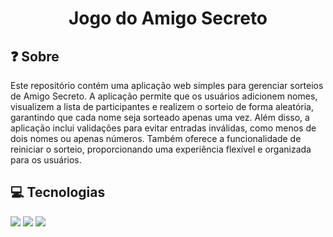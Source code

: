 # <h1 align="center"> Jogo do Amigo Secreto </h1>

<h2>❓ Sobre</h2>
 
Este repositório contém uma aplicação web simples para gerenciar sorteios de Amigo Secreto. A aplicação permite que os usuários adicionem nomes, visualizem a lista de participantes e realizem o sorteio de forma aleatória, garantindo que cada nome seja sorteado apenas uma vez. Além disso, a aplicação inclui validações para evitar entradas inválidas, como menos de dois nomes ou apenas números. Também oferece a funcionalidade de reiniciar o sorteio, proporcionando uma experiência flexível e organizada para os usuários.

## 💻 Tecnologias
<div>
  <img src="https://img.shields.io/badge/HTML-239120?style=for-the-badge&logo=html5&logoColor=white">
  <img src="https://img.shields.io/badge/CSS-239120?&style=for-the-badge&logo=css3&logoColor=white">
  <img src="https://img.shields.io/badge/JavaScript-F7DF1E?style=for-the-badge&logo=javascript&logoColor=black">
</div>